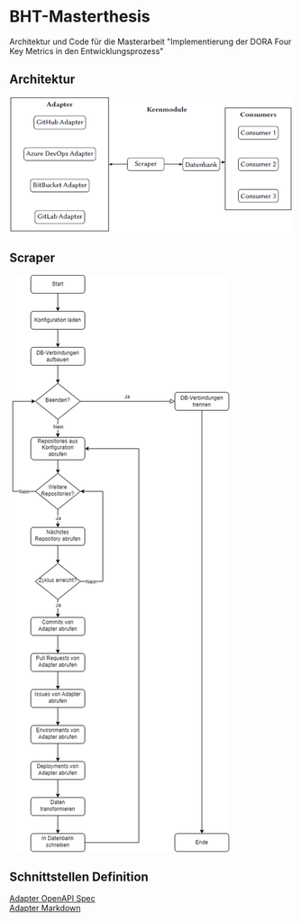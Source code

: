 # BHT-Masterthesis
Architektur und Code für die Masterarbeit "Implementierung der DORA Four Key Metrics in den Entwicklungsprozess"

## Architektur
![Architektur](Architektur.png)

## Scraper
![Scraper Flowchart](Scraper_Flowchart.png)

## Schnittstellen Definition
[Adapter OpenAPI Spec](Adapter.yaml)  
[Adapter Markdown](Docs/Api/README.md)